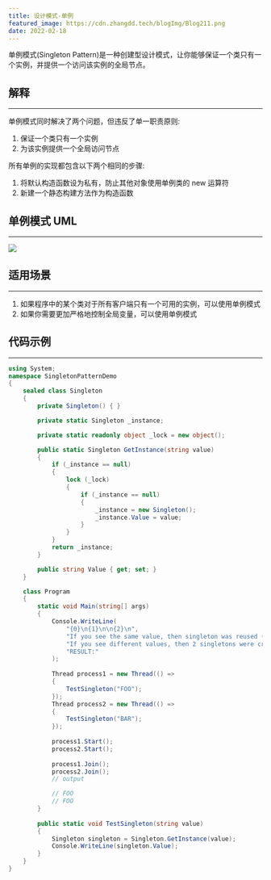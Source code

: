 ```yaml
---
title: 设计模式-单例
featured_image: https://cdn.zhangdd.tech/blogImg/Blog211.png
date: 2022-02-18
---
```


单例模式(Singleton Pattern)是一种创建型设计模式，让你能够保证一个类只有一个实例，并提供一个访问该实例的全局节点。

## 解释
***  
单例模式同时解决了两个问题，但违反了单一职责原则: 
1. 保证一个类只有一个实例
2. 为该实例提供一个全局访问节点

所有单例的实现都包含以下两个相同的步骤: 
1. 将默认构造函数设为私有，防止其他对象使用单例类的 new 运算符
2. 新建一个静态构建方法作为构造函数

## 单例模式 UML
***  
![](https://cdn.zhangdd.tech/contentImg/designpattern/dp5-1.png)

## 适用场景
***  
1. 如果程序中的某个类对于所有客户端只有一个可用的实例，可以使用单例模式
2. 如果你需要更加严格地控制全局变量，可以使用单例模式

## 代码示例
***  
``` csharp
using System;
namespace SingletonPatternDemo 
{
    sealed class Singleton
    {
        private Singleton() { }

        private static Singleton _instance;

        private static readonly object _lock = new object();

        public static Singleton GetInstance(string value)
        {
            if (_instance == null)
            {
                lock (_lock)
                {
                    if (_instance == null)
                    {
                        _instance = new Singleton();
                        _instance.Value = value;
                    }
                }
            }
            return _instance;
        }

        public string Value { get; set; }
    }

    class Program
    {
        static void Main(string[] args)
        {
            Console.WriteLine(
                "{0}\n{1}\n\n{2}\n",
                "If you see the same value, then singleton was reused (yay!)",
                "If you see different values, then 2 singletons were created (booo!!)",
                "RESULT:"
            );
            
            Thread process1 = new Thread(() =>
            {
                TestSingleton("FOO");
            });
            Thread process2 = new Thread(() =>
            {
                TestSingleton("BAR");
            });
            
            process1.Start();
            process2.Start();
            
            process1.Join();
            process2.Join();
            // output

            // FOO
            // FOO
        }
        
        public static void TestSingleton(string value)
        {
            Singleton singleton = Singleton.GetInstance(value);
            Console.WriteLine(singleton.Value);
        } 
    }
}
```